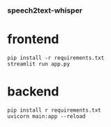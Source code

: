### speech2text-whisper
# frontend
    pip install -r requirements.txt
    streamlit run app.py
# backend
    pip install r requirements.txt
    uvicorn main:app --reload